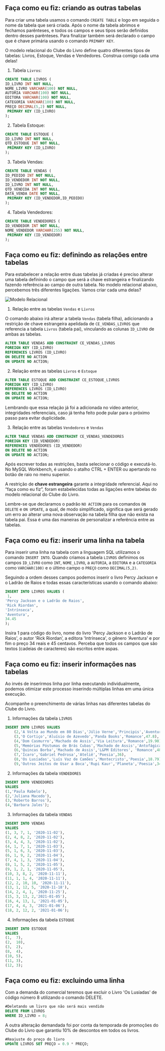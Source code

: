## **Faça como eu fiz: criando as outras tabelas**

Para criar uma tabela usamos o comando `CREATE TABLE` e logo em seguida o nome da tabela que será criada. Após o nome da tabela abrimos e fechamos parênteses, e todos os campos e seus tipos serão definidos dentro desses parênteses. Para finalizar também será declarado o campo que é chave primária usando o comando `PRIMARY KEY`.

O modelo relacional do Clube do Livro define quatro diferentes tipos de tabelas: Livros, Estoque, Vendas e Vendedores. Construa comigo cada uma delas!

1. Tabela `Livros`:

```sql
CREATE TABLE LIVROS (
ID_LIVRO INT NOT NULL,
NOME_LIVRO VARCHAR(100) NOT NULL,
AUTORIA VARCHAR(100) NOT NULL,
EDITORA VARCHAR(100) NOT NULL,
CATEGORIA VARCHAR(100) NOT NULL,
PREÇO DECIMAL(5,2) NOT NULL,
 PRIMARY KEY (ID_LIVRO)
);
```

2. Tabela Estoque:

```sql
CREATE TABLE ESTOQUE (
ID_LIVRO INT NOT NULL,
QTD_ESTOQUE INT NOT NULL,
 PRIMARY KEY (ID_LIVRO)
);
```

3. Tabela Vendas:

```sql
CREATE TABLE VENDAS (
ID_PEDIDO INT NOT NULL,
ID_VENDEDOR INT NOT NULL,
ID_LIVRO INT NOT NULL,
QTD_VENDIDA INT NOT NULL,
DATA_VENDA DATE NOT NULL,
 PRIMARY KEY (ID_VENDEDOR,ID_PEDIDO)
);
```

4. Tabela Vendedores:

```sql
CREATE TABLE VENDEDORES (
ID_VENDEDOR INT NOT NULL,
NOME_VENDEDOR VARCHAR(255) NOT NULL,
 PRIMARY KEY (ID_VENDEDOR)
);
```

## **Faça como eu fiz: definindo as relações entre tabelas**

Para estabelecer a relação entre duas tabelas já criadas é preciso alterar uma tabela definindo o campo que será a chave estrangeira e finalizando fazendo referência ao campo de outra tabela. No modelo relacional abaixo, percebemos três diferentes ligações. Vamos criar cada uma delas?

![Modelo Relacional](assets/aula2.png)

1. Relação entre as tabelas `Vendas` e `Livros`

O comando abaixo irá alterar a tabela `Vendas` (tabela filha), adicionando a restrição de chave estrangeira apelidada de `CE_VENDAS_LIVROS` que referencia a tabela `Livros` (tabela pai), vinculando as colunas `ID_LIVRO` de ambas as tabelas.

```sql
ALTER TABLE VENDAS ADD CONSTRAINT CE_VENDAS_LIVROS
FOREIGN KEY (ID_LIVRO)
REFERENCES LIVROS (ID_LIVRO)
ON DELETE NO ACTION
ON UPDATE NO ACTION;
```

2. Relação entre as tabelas `Livros` e `Estoque`

```sql
ALTER TABLE ESTOQUE ADD CONSTRAINT CE_ESTOQUE_LIVROS
FOREIGN KEY (ID_LIVRO)
REFERENCES LIVROS (ID_LIVRO)
ON DELETE NO ACTION
ON UPDATE NO ACTION;
```

Lembrando que essa relação já foi a adicionada no vídeo anterior, integridades referenciais, caso já tenha feito pode pular para o próximo passo para evitar duplicidade.

3. Relação entre as tabelas `Vendedores` e `Vendas`

```sql
ALTER TABLE VENDAS ADD CONSTRAINT CE_VENDAS_VENDEDORES
FOREIGN KEY (ID_VENDEDOR)
REFERENCES VENDEDORES (ID_VENDEDOR)
ON DELETE NO ACTION
ON UPDATE NO ACTION;
```

Após escrever todas as restrições, basta selecionar o código e executá-lo. No MySQL Workbench, é usando o atalho CTRL + ENTER ou apertando no botão de raio no menu superior.

A restrição de **chave estrangeira** garante a integridade referencial. Aqui no “faça como eu fiz”, foram estabelecidas todas as ligações entre tabelas do modelo relacional do Clube do Livro.

Lembre-se que declaramos o padrão `NO ACTION` para os comandos `ON DELETE` e `ON UPDATE`, a qual, de modo simplificado, significa que será gerado um erro ao alterar uma nova observação na tabela filha que não exista na tabela pai. Essa é uma das maneiras de personalizar a referência entre as tabelas.

## **Faça como eu fiz: inserir uma linha na tabela**

Para inserir uma linha na tabela com a linguagem SQL utilizamos o comando `INSERT INTO`. Quando criamos a tabela `LIVROS` definimos os campos `ID_LIVRO` como `INT`, `NOME_LIVRO`, a `AUTORIA`, a `EDITORA` e a `CATEGORIA` como `VARCHAR(100)` e o último campo o `PREÇO` como `DECIMAL(5,2)`.

Seguindo a ordem desses campos podemos inserir o livro Percy Jackson e o Ladrão de Raios e todas essas características usando o comando abaixo:

```sql
INSERT INTO LIVROS VALUES (
 1,
'Percy Jackson e o Ladrão de Raios',
'Rick Riordan',
'Intrínseca',
'Aventura',
34.45
);
```

Insira 1 para código do livro, nome do livro 'Percy Jackson e o Ladrão de Raios', o autor 'Rick Riordan’, a editora 'Intrínseca', o gênero 'Aventura' e por fim o preço 34 reais e 45 centavos. Perceba que todos os campos que são textos (cadeias de caracteres) são escritos entre aspas.

## **Faça como eu fiz: inserir informações nas tabelas**

Ao invés de inserirmos linha por linha executando individualmente, podemos otimizar este processo inserindo múltiplas linhas em uma única execução.

Acompanhe o preenchimento de várias linhas nas diferentes tabelas do Clube do Livro.

1) Informações da tabela `LIVROS`

```sql
INSERT INTO LIVROS VALUES
    (2,'A Volta ao Mundo em 80 Dias','Júlio Verne','Principis','Aventura',21.99),
    (3,'O Cortiço','Aluísio de Azevedo','Panda Books','Romance',47.8),
    (4,'Dom Casmurro','Machado de Assis','Via Leitura','Romance',19.90),
    (5,'Memórias Póstumas de Brás Cubas','Machado de Assis','Antofágica','Romance',45),
    (6,'Quincas Borba','Machado de Assis','L&PM Editores', 'Romance',48.5),
    (7,'Ícaro','Gabriel Pedrosa','Ateliê','Poesia',36),
    (8,'Os Lusíadas','Luís Vaz de Camões','Montecristo','Poesia',18.79),
    (9,'Outros Jeitos de Usar a Boca','Rupi Kaur','Planeta','Poesia',34.8);
```

2) Informações da tabela `VENDEDORES`

```sql
INSERT INTO VENDEDORES 
VALUES
(1,'Paula Rabelo'),
(2,'Juliana Macedo'),
(3,'Roberto Barros'),
(4,'Barbara Jales');
```

3) Informações da tabela `VENDAS`

```sql
INSERT INTO VENDAS 
VALUES 
(1, 3, 7, 1, '2020-11-02'),
(2, 4, 8, 2, '2020-11-02'),
(3, 4, 4, 3, '2020-11-02'),
(4, 1, 7, 1, '2020-11-03'),
(5, 1, 6, 3, '2020-11-03'),
(6, 1, 9, 2, '2020-11-04'),
(7, 4, 1, 3, '2020-11-04'),
(8, 1, 5, 2, '2020-11-05'),
(9, 1, 2, 1, '2020-11-05'),
(10, 3, 8, 2, '2020-11-11'),
(11, 1, 1, 4, '2020-11-11'),
(12, 2, 10, 10, '2020-11-11'),
(13, 1, 12, 5, '2020-11-18'),
(14, 2, 4, 1, '2020-11-25'),
(15, 3, 13, 2,'2021-01-05'),
(16, 4, 13, 1, '2021-01-05'),
(17, 4, 4, 3, '2021-01-06'),
(18, 2, 12, 2, '2021-01-06');
```

4) Informações da tabela `ESTOQUE`

```sql
INSERT INTO ESTOQUE 
VALUES
(1,  7),
(2,  10),
(3,  2),
(8,  4),
(10, 5),
(11, 3),
(12, 3);
```

## **Faça como eu fiz: excluindo uma linha**

Com a demanda do comercial teremos que excluir o Livro 'Os Lusíadas' de código número 8 utilizando o comando DELETE.

```sql
#Deletando um livro que não será mais vendido
DELETE FROM LIVROS 
WHERE ID_LIVRO = 8;
```

A outra alteração demandada foi por conta da temporada de promoções do Clube do Livro que garantiu 10% de descontos em todos os livros.

```sql
#Reajuste do preço do livro
UPDATE LIVROS SET PREÇO = 0.9 * PREÇO;
```
